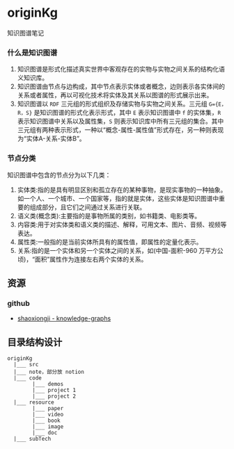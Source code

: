 # originKg
知识图谱笔记

### 什么是知识图谱
1. 知识图谱是形式化描述真实世界中客观存在的实物与实物之间关系的结构化语义知识库。
2. 知识图谱由节点与边构成，其中节点表示实体或者概念，边则表示各实体间的关系或者属性，再以可视化技术将实体及其关系以图谱的形式展示出来。
3. 知识图谱以 `RDF` 三元组的形式组织及存储实物与实物之间关系。三元组 `G={E，R，S}` 是知识图谱的形式化表示形式，其中 `E` 表示知识图谱中 `f` 的实体集，`R` 表示知识图谱中关系以及属性集，`S` 则表示知识库中所有三元组的集合。其中三元组有两种表示形式，一种以“概念-属性-属性值”形式存在，另一种则表现为“实体A-关系-实体B”。

### 节点分类
知识图谱中包含的节点分为以下几类：  
1. 实体类:指的是具有明显区别和孤立存在的某种事物，是现实事物的一种抽象。如一个人、一个城市、一个国家等，指的就是实体，这些实体是知识图谱中重要的组成部分，且它们之间通过关系进行关联。
2. 语义类(概念类):主要指的是事物所属的类别，如书籍类、电影类等。
3. 内容类:用于对实体类和语义类的描述、解释，可用文本、图片、音频、视频等表达。
4. 属性类:一般指的是当前实体所具有的属性值，即属性的定量化表示。
5. 关系:指的是一个实体和另一个实体之间的关系，如(中国-面积-960 万平方公顷)，“面积”属性作为连接左右两个实体的关系。

## 资源

### github
* [shaoxiongji - knowledge-graphs][1]  


## 目录结构设计
```
originKg  
  |___ src  
  |___ note，部分放 notion  
  |___ code  
        |___ demos  
        |___ project 1  
        |___ project 2  
  |___ resource  
        |___ paper  
        |___ video  
        |___ book  
        |___ image  
        |___ doc  
  |___ subTech  
```

[1]: https://github.com/shaoxiongji/knowledge-graphs
